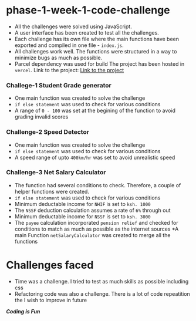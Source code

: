 # phase-1-week-1-code-challenge

* All the challenges were solved using JavaScript.
* A user interface has been created to test all the challenges.
* Each challenge has its own file where the main functions have been exported and compiled in one file - `index.js`.
* All challenges work well. The functions were structured in a way to minimize bugs as much as possible.
* Parcel dependency was used for build
The project has been hosted in `vercel`. Link to the project:
[Link to the project](https://phase-1-week-1-code-challenge.vercel.app/)


### Challege-1 Student Grade generator

* One main function was created to solve the challenge
* `if else statement` was used to check for various conditions
* A range of `0 - 100` was set at the begining of the function to avoid grading invalid scores

### Challenge-2 Speed Detector

* One main function was created to solve the challenge
* `if else statement` was used to check for various conditions
* A speed range of upto `400km/hr` was set to avoid unrealistic speed

### Challenge-3 Net Salary Calculator

* The function had several conditions to check. Therefore, a couple of helper functions were created.
* `if else statement` was used to check for various conditions
* Minimum deductable income for `NHIF` is set to `ksh. 1000`
* The `NSSF` deduction calculation assumes a rate of `6%` through out
* Minimum deductable income for `NSSF` is set to `ksh. 3000`
* The `payee` calculation incorporated `pension relief` and checked for conditions to match as much as possible as the internet sources
*A main Function `netSalaryCalculator` was created to merge all the functions


# Challenges faced

* Time was a challenge. I tried to test as much skills as possible including css
* Refactoring code was also a challenge. There is a lot of code repeatition the I wish to improve in future



***Coding is Fun***





